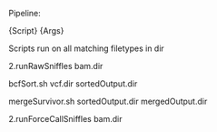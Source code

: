 Pipeline:

{Script}  {Args}

Scripts run on all matching filetypes in dir

2.runRawSniffles bam.dir

bcfSort.sh vcf.dir sortedOutput.dir

mergeSurvivor.sh sortedOutput.dir mergedOutput.dir

2.runForceCallSniffles bam.dir 
